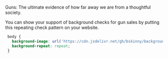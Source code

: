 Guns: The ultimate evidence of how far away we are from a thoughtful society.

You can show your support of background checks for gun sales by putting this repeating check pattern on your website.
```css
 body {
   background-image: url('https://cdn.jsdelivr.net/gh/bskinny/background-checks@v1.0.0/baseline_check_grey_24dp.png');
   background-repeat: repeat;
 }
```
